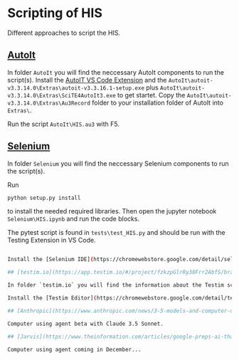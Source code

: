 # Scripting of HIS

Different approaches to script the HIS.

## [AutoIt](https://www.autoitscript.com/site/autoit/)

In folder `AutoIt` you will find the neccessary AutoIt components to run the script(s). Install the [AutoIT VS Code Extension](https://marketplace.visualstudio.com/items?itemName=Damien.autoit) and the `AutoIt\autoit-v3.3.14.0\Extras\autoit-v3.3.16.1-setup.exe` plus `AutoIt\autoit-v3.3.14.0\Extras\SciTE4AutoIt3.exe` to get startet. Copy the `AutoIt\autoit-v3.3.14.0\Extras\Au3Record` folder to your installation folder of AutoIt into `Extras\`.

Run the script `AutoIt\HIS.au3` with F5.

## [Selenium](https://www.selenium.dev/)

In folder `Selenium` you will find the neccessary Selenium components to run the script(s).

Run

```bash
python setup.py install
```

to install the needed required libraries. Then open the jupyter notebook `Selenium\HIS.ipynb` and run the code blocks.

The pytest script is found in `tests\test_HIS.py` and should be run with the Testing Extension in VS Code.

```bash

Install the [Selenium IDE](https://chromewebstore.google.com/detail/selenium-ide/mooikfkahbdckldjjndioackbalphokd?pli=1).

## [testim.io](https://app.testim.io/#/project/fzkzpGlrRy38Frr2AbfS/branch/master/test/gNNDue1dN7gv4LFg?result-id=sGtMh88gII0vT4vO)

In folder `testim.io` you will find the information about the Testim script.

Install the [Testim Editor](https://chromewebstore.google.com/detail/testim-editor/pebeiooilphfmbohdbhbomomkkoghoia).

## [Anthropic](https://www.anthropic.com/news/3-5-models-and-computer-use)

Computer using agent beta with Claude 3.5 Sonnet.

## [Jarvis](https://www.theinformation.com/articles/google-preps-ai-that-takes-over-computers)

Computer using agent coming in December...